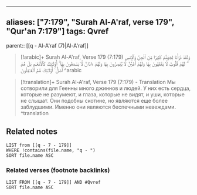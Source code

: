 
---
aliases: ["7:179", "Surah Al-A'raf, verse 179", "Qur'an 7:179"]
tags: Qvref
---

parent:: [[q - Al-A'raf (7)|Al-A'raf]]

> [!arabic]+ Surah Al-A'raf, Verse 179 (7:179)
> <span class="quran-arabic">وَلَقَدْ ذَرَأْنَا لِجَهَنَّمَ كَثِيرًا مِّنَ ٱلْجِنِّ وَٱلْإِنسِ ۖ لَهُمْ قُلُوبٌ لَّا يَفْقَهُونَ بِهَا وَلَهُمْ أَعْيُنٌ لَّا يُبْصِرُونَ بِهَا وَلَهُمْ ءَاذَانٌ لَّا يَسْمَعُونَ بِهَآ ۚ أُو۟لَـٰٓئِكَ كَٱلْأَنْعَـٰمِ بَلْ هُمْ أَضَلُّ ۚ أُو۟لَـٰٓئِكَ هُمُ ٱلْغَـٰفِلُونَ</span>
^arabic

> [!translation]+ Surah Al-A'raf, Verse 179 (7:179) - Translation
> Мы сотворили для Геенны много джиннов и людей. У них есть сердца, которые не разумеют, и глаза, которые не видят, и уши, которые не слышат. Они подобны скотине, но являются еще более заблудшими. Именно они являются беспечными невеждами.
^translation



## Related notes
```dataview
LIST from [[q - 7 - 179]]
WHERE !contains(file.name, "q - ")
SORT file.name ASC
```

### Related verses (footnote backlinks)
```dataview
LIST FROM [[q - 7 - 179]] AND #Qvref
SORT file.name ASC
```

